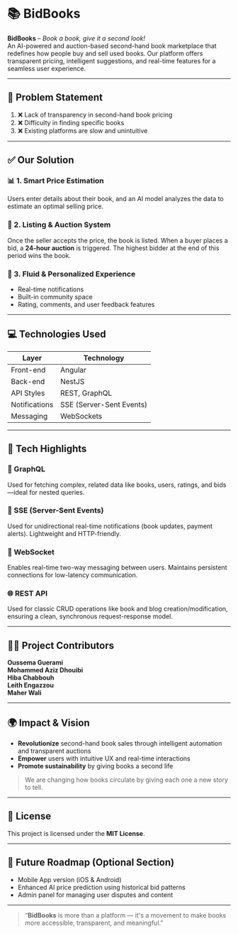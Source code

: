 # 📚 BidBooks

**BidBooks** – *Book a book, give it a second look!*  
An AI-powered and auction-based second-hand book marketplace that redefines how people buy and sell used books. Our platform offers transparent pricing, intelligent suggestions, and real-time features for a seamless user experience.

---

## 🧩 Problem Statement

1. ❌ Lack of transparency in second-hand book pricing  
2. ❌ Difficulty in finding specific books  
3. ❌ Existing platforms are slow and unintuitive  

---

## ✅ Our Solution

### 📊 1. Smart Price Estimation
Users enter details about their book, and an AI model analyzes the data to estimate an optimal selling price.

### 🛒 2. Listing & Auction System
Once the seller accepts the price, the book is listed. When a buyer places a bid, a **24-hour auction** is triggered. The highest bidder at the end of this period wins the book.

### 💬 3. Fluid & Personalized Experience
- Real-time notifications  
- Built-in community space  
- Rating, comments, and user feedback features  

---

## 💻 Technologies Used

| Layer         | Technology     |
|---------------|----------------|
| Front-end     | Angular         |
| Back-end      | NestJS          |
| API Styles    | REST, GraphQL   |
| Notifications| SSE (Server-Sent Events) |
| Messaging     | WebSockets      |

---

## 🧠 Tech Highlights

### 🧾 GraphQL
Used for fetching complex, related data like books, users, ratings, and bids—ideal for nested queries.

### 🔔 SSE (Server-Sent Events)
Used for unidirectional real-time notifications (book updates, payment alerts). Lightweight and HTTP-friendly.

### 💬 WebSocket
Enables real-time two-way messaging between users. Maintains persistent connections for low-latency communication.

### 🌐 REST API
Used for classic CRUD operations like book and blog creation/modification, ensuring a clean, synchronous request-response model.

---

## 👨‍💻 Project Contributors

 **Oussema Guerami**  
 **Mohammed Aziz Dhouibi**    
 **Hiba Chabbouh**   
 **Leith Engazzou**   
 **Maher Wali**     

---

## 🌍 Impact & Vision

- **Revolutionize** second-hand book sales through intelligent automation and transparent auctions  
- **Empower** users with intuitive UX and real-time interactions  
- **Promote sustainability** by giving books a second life  

> We are changing how books circulate by giving each one a new story to tell.

---

## 🧾 License

This project is licensed under the **MIT License**.

---

## 🚀 Future Roadmap (Optional Section)

- Mobile App version (iOS & Android)
- Enhanced AI price prediction using historical bid patterns
- Admin panel for managing user disputes and content

---

> “**BidBooks** is more than a platform — it's a movement to make books more accessible, transparent, and meaningful.”

